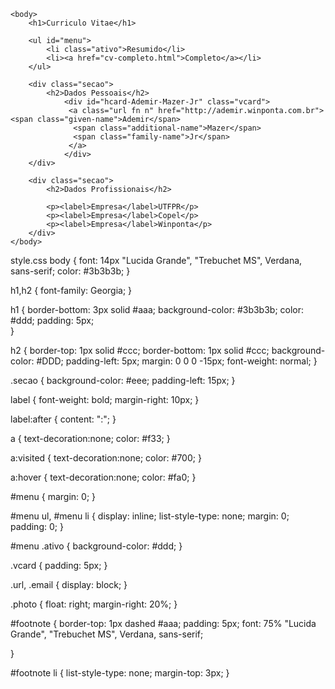 <head>
		<title>Curriculo Vitae</title>
		<link rel="stylesheet" type="text/css" href="style.css">
	</head>
	
	<body>
		<h1>Curriculo Vitae</h1>
		
		<ul id="menu">
			<li class="ativo">Resumido</li>
			<li><a href="cv-completo.html">Completo</a></li>
		</ul>
		
		<div class="secao">
			<h2>Dados Pessoais</h2>
				<div id="hcard-Ademir-Mazer-Jr" class="vcard">
				 <a class="url fn n" href="http://ademir.winponta.com.br">  <span class="given-name">Ademir</span>
				  <span class="additional-name">Mazer</span>
				  <span class="family-name">Jr</span>
				 </a>
				</div>
		</div>

		<div class="secao">
			<h2>Dados Profissionais</h2>
			
			<p><label>Empresa</label>UTFPR</p>
			<p><label>Empresa</label>Copel</p>
			<p><label>Empresa</label>Winponta</p>
		</div>
	</body>
</html>
 style.css
body {
	font: 14px "Lucida Grande", "Trebuchet MS", Verdana, sans-serif;
	color: #3b3b3b;
}

h1,h2 {
	font-family: Georgia;
}

h1 {
	border-bottom: 3px solid #aaa;
	background-color: #3b3b3b;
	color: #ddd;
	padding: 5px;	
}

h2 {
	border-top: 1px solid #ccc;
	border-bottom: 1px solid #ccc;
	background-color: #DDD;
	padding-left: 5px;
	margin: 0 0 0 -15px;
	font-weight: normal;
}

.secao {
	background-color: #eee;
	padding-left: 15px;
}

label {
	font-weight: bold;
	margin-right: 10px;
}

label:after {
	content: ":";
}

a {
	text-decoration:none;
	color: #f33;
}

a:visited {
	text-decoration:none;
	color: #700;
}

a:hover {
	text-decoration:none;
	color: #fa0;
}

#menu {
	margin: 0;
}

#menu ul, #menu li {
	display: inline;
	list-style-type: none;
	margin: 0;
	padding: 0;
}

#menu .ativo {
	background-color: #ddd;
}

.vcard {
	padding: 5px;
}

.url, .email {
	display: block;
}

.photo {
	float: right;
	margin-right: 20%;
}

#footnote {
	border-top: 1px dashed #aaa;
	padding: 5px;
	font: 75% "Lucida Grande", "Trebuchet MS", Verdana, sans-serif;
	
}

#footnote li {
	list-style-type: none;
	margin-top: 3px;
}
